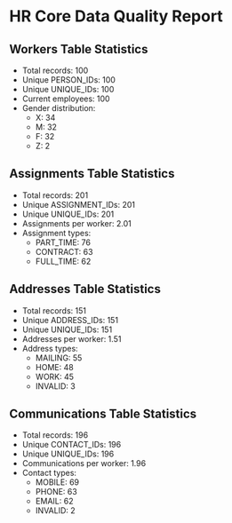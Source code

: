 # HR Core Data Quality Report

## Workers Table Statistics
- Total records: 100
- Unique PERSON_IDs: 100
- Unique UNIQUE_IDs: 100
- Current employees: 100
- Gender distribution:
  - X: 34
  - M: 32
  - F: 32
  - Z: 2

## Assignments Table Statistics
- Total records: 201
- Unique ASSIGNMENT_IDs: 201
- Unique UNIQUE_IDs: 201
- Assignments per worker: 2.01
- Assignment types:
  - PART_TIME: 76
  - CONTRACT: 63
  - FULL_TIME: 62

## Addresses Table Statistics
- Total records: 151
- Unique ADDRESS_IDs: 151
- Unique UNIQUE_IDs: 151
- Addresses per worker: 1.51
- Address types:
  - MAILING: 55
  - HOME: 48
  - WORK: 45
  - INVALID: 3

## Communications Table Statistics
- Total records: 196
- Unique CONTACT_IDs: 196
- Unique UNIQUE_IDs: 196
- Communications per worker: 1.96
- Contact types:
  - MOBILE: 69
  - PHONE: 63
  - EMAIL: 62
  - INVALID: 2
